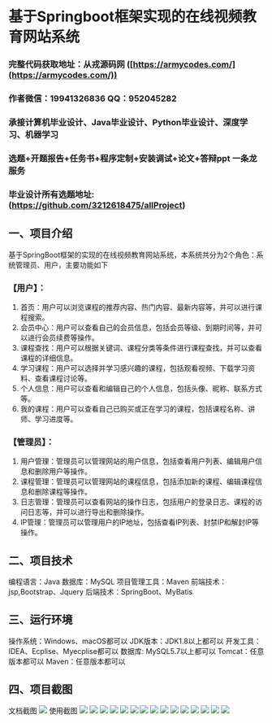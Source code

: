 基于Springboot框架实现的在线视频教育网站系统
=
###  完整代码获取地址：从戎源码网 ([https://armycodes.com/](https://armycodes.com/))
###  作者微信：19941326836  QQ：952045282 
###  承接计算机毕业设计、Java毕业设计、Python毕业设计、深度学习、机器学习
###  选题+开题报告+任务书+程序定制+安装调试+论文+答辩ppt 一条龙服务
###  毕业设计所有选题地址:(https://github.com/3212618475/allProject)


一、项目介绍
---
基于SpringBoot框架的实现的在线视频教育网站系统，本系统共分为2个角色：系统管理员、用户，主要功能如下


### 【用户】：
1. 首页：用户可以浏览课程的推荐内容、热门内容、最新内容等，并可以进行课程搜索。
2. 会员中心：用户可以查看自己的会员信息，包括会员等级、到期时间等，并可以进行会员续费等操作。
3. 课程查找：用户可以根据关键词、课程分类等条件进行课程查找，并可以查看课程的详细信息。
4. 学习课程：用户可以选择并学习感兴趣的课程，包括观看视频、下载学习资料、查看课程讨论等。
5. 个人信息：用户可以查看和编辑自己的个人信息，包括头像、昵称、联系方式等。
6. 我的课程：用户可以查看自己已购买或正在学习的课程，包括课程名称、讲师、学习进度等。

### 【管理员】：
1. 用户管理：管理员可以管理网站的用户信息，包括查看用户列表、编辑用户信息和删除用户等操作。
2. 课程管理：管理员可以管理网站的课程信息，包括添加新的课程、编辑课程信息和删除课程等操作。
3. 日志管理：管理员可以查看网站的操作日志，包括用户的登录日志、课程的访问日志等，并可以进行导出和删除操作。
4. IP管理：管理员可以管理用户的IP地址，包括查看IP列表、封禁IP和解封IP等操作。



二、项目技术
---
编程语言：Java
数据库：MySQL
项目管理工具：Maven
前端技术：jsp,Bootstrap、Jquery
后端技术：SpringBoot、MyBatis

三、运行环境
---
操作系统：Windows、macOS都可以
JDK版本：JDK1.8以上都可以
开发工具：IDEA、Ecplise、Myecplise都可以
数据库: MySQL5.7以上都可以
Tomcat：任意版本都可以
Maven：任意版本都可以

四、项目截图
---
文档截图
![](limage/1.png)
使用截图
![](image/1.png)
![](image/2.png)
![](image/3.png)
![](image/4.png)
![](image/5.png)
![](image/6.png)
![](image/7.png)
![](image/8.png)
![](image/9.png)
![](image/10.png)
![](image/11.png)
![](image/12.png)
![](image/13.png)
![](image/14.png)
![](image/15.png)
